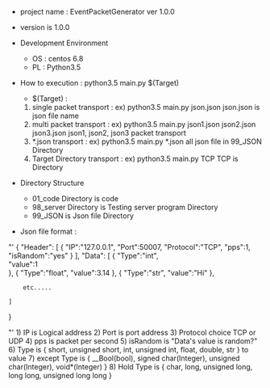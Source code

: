 
- project name : EventPacketGenerator ver 1.0.0

- version is 1.0.0

- Development Environment
	* OS : centos 6.8
	* PL : Python3.5


 - How to execution : python3.5 main.py $(Target)
	* $(Target) : 
	1) single packet transport :		ex) python3.5 main.py json.json
	  json.json is json file name
	2) multi packet transport :		ex) python3.5 main.py json1.json json2.json json3.json
	  json1, json2, json3 packet transport
	3) *.json transport :			ex) python3.5 main.py *.json
	  all json file in 99_JSON Directory
	4) Target Directory transport :		ex) python3.5 main.py TCP
	  TCP is Directory

 - Directory Structure
	* 01_code Directory is code 
	* 98_server Directory is Testing server program Directory 
	* 99_JSON is Json file Directory 

 - Json file format :

"'
{
	"Header":
	[
		{
			"IP":"127.0.0.1",
			"Port":50007,
			"Protocol":"TCP",
			"pps":1,
			"isRandom":"yes"
		}
	],
	"Data":
	[
		{
			"Type":"int",		
			"value":1		
		},
		{
			"Type":"float",
			"value":3.14
		},
		{
			"Type":"str",
			"value":"Hi"
		},


		etc.....

	]
}

"'
	1) IP is Logical address
	2) Port is port address
	3) Protocol choice TCP or UDP
	4) pps is packet per second
	5) isRandom is "Data's value is random?"
	6) Type is { short, unsigned short, int, unsigned int, float, double, str } to value
	7) except Type is { __Bool(bool), signed char(Integer), unsigned char(Integer), void*(Integer) }
	8) Hold Type is { char, long, unsigned long, long long, unsigned long long }
